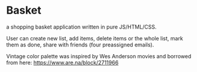 # Basket
a shopping basket application written in pure JS/HTML/CSS.

User can create new list, add items, delete items or the whole list, mark them as done, share with friends (four preassigned emails).

Vintage color palette was inspired by Wes Anderson movies and borrowed from here: https://www.are.na/block/2711966
